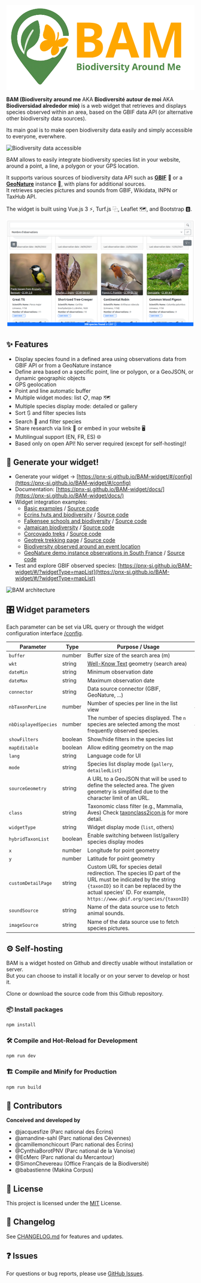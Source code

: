 ![BAM logo](/docs/images/BAM-logo-full.png)

**BAM (Biodiversity around me** AKA **Biodiversité autour de moi** AKA **Biodiversidad alrededor mío)** is a web widget that retrieves and displays species observed within an area, based on the GBIF data API (or alternative other biodiversity data sources).

Its main goal is to make open biodiversity data easily and simply accessible to everyone, everwhere.

![Biodiversity data accessible](https://geonature.fr/documents/autres/BAM/BAM-biodiversity-data-accessible.png)

BAM allows to easily integrate biodiversity species list in your website, around a point, a line, a polygon or your GPS location.

It supports various sources of biodiversity data API such as **[GBIF](https://www.gbif.org)** 🦋 or a **[GeoNature](https://geonature.fr)** instance 🌱, with plans for additional sources.  
It retrieves species pictures and sounds from GBIF, Wikidata, INPN or TaxHub API.

The widget is built using Vue.js 3 ⚡, Turf.js ⿻, Leaflet 🗺️, and Bootstrap 🅱.

![Widget preview](/docs/images/first_result.png)

## ✨ Features

-   Display species found in a defined area using observations data from GBIF API or from a GeoNature instance
-   Define area based on a specific point, line or polygon, or a GeoJSON, or dynamic geographic objects
-   GPS geolocation
-   Point and line automatic buffer
-   Multiple widget modes: list 📋, map 🗺️
-   Multiple species display mode: detailed or gallery
-   Sort 🔃 and filter species lists
-   Search 🔎 and filter species
-   Share research via link 🔗 or embed in your website 🖥️
-   Multilingual support (EN, FR, ES) 🌐
-   Based only on open API! No server required (except for self-hosting)!

## 🚀 Generate your widget!

-   Generate your widget -> [https://pnx-si.github.io/BAM-widget/#/config](https://pnx-si.github.io/BAM-widget/#/config)
-   Documentation: [https://pnx-si.github.io/BAM-widget/docs/](https://pnx-si.github.io/BAM-widget/docs/)
-   Widget integration examples:
    -   [Basic examples](https://pnx-si.github.io/BAM-widget/docs/examples/basic-examples.html) / [Source code](/docs/examples/basic-examples.html)
    -   [Ecrins huts and biodiversity](https://pnx-si.github.io/BAM-widget/docs/examples/huts-biodiversity.html) / [Source code](/docs/examples/huts-biodiversity.html)
    -   [Falkensee schools and biodiversity](https://pnx-si.github.io/BAM-widget/docs/examples/falkensee-schools-biodiversity.html) / [Source code](/docs/examples/falkensee-schools-biodiversity.html)
    -   [Jamaican biodiversity](https://pnx-si.github.io/BAM-widget/docs/examples/jamaican-biodiversity.html) / [Source code](/docs/examples/jamaican-biodiversity.html)
    -   [Corcovado treks](https://pnx-si.github.io/BAM-widget/docs/examples/corcovado-treks.html) / [Source code](docs/examples/corcovado-treks.html)
    -   [Geotrek trekking page](https://gtr3demo.ecrins-parcnational.fr/trek/2-Col-de-Font-Froide) / [Source code](/docs/examples/geotrek-detail-page.html)
    -   [Biodiversity observed around an event location](https://www.ecrins-parcnational.fr/actualite/retour-premieres-rencontres-nationales-geonature)
    -   [GeoNature demo instance observations in South France](https://pnx-si.github.io/BAM-widget/docs/examples/geonature-demo-widget.html) / [Source code](/docs/examples/geonature-demo-widget.html)
-   Test and explore GBIF observed species: [https://pnx-si.github.io/BAM-widget/#/?widgetType=mapList](https://pnx-si.github.io/BAM-widget/#/?widgetType=mapList)

![BAM architecture](https://geonature.fr/documents/autres/BAM/BAM-schema-v2.png)

## 🎛️ Widget parameters

Each parameter can be set via URL query or through the widget configuration interface [/config](https://pnx-si.github.io/BAM-widget/#/config).

| Parameter            | Type    | Purpose / Usage                                                                                                                                                                                                              | Example / Values                 |
| -------------------- | ------- | ---------------------------------------------------------------------------------------------------------------------------------------------------------------------------------------------------------------------------- | -------------------------------- |
| `buffer`             | number  | Buffer size of the search area (m)                                                                                                                                                                                           | `500`                            |
| `wkt`                | string  | [Well-Know Text](https://fr.wikipedia.org/wiki/Well-known_text) geometry (search area)                                                                                                                                       | `"POINT(2.35 48.85)"`            |
| `dateMin`            | string  | Minimum observation date                                                                                                                                                                                                     | `"2024-01-01"`                   |
| `dateMax`            | string  | Maximum observation date                                                                                                                                                                                                     | `"2024-12-31"`                   |
| `connector`          | string  | Data source connector (GBIF, GeoNature, ...)                                                                                                                                                                                 | `"GBIF"`                         |
| `nbTaxonPerLine`     | number  | Number of species per line in the list view                                                                                                                                                                                  | `4`                              |
| `nbDisplayedSpecies` | number  | The number of species displayed. The `n` species are selected among the most frequently observed species.                                                                                                                    | `4`                              |
| `showFilters`        | boolean | Show/hide filters in the species list                                                                                                                                                                                        | `true` / `false`                 |
| `mapEditable`        | boolean | Allow editing geometry on the map                                                                                                                                                                                            | `true` / `false`                 |
| `lang`               | string  | Language code for UI                                                                                                                                                                                                         | `"en"`, `"fr", "es"`             |
| `mode`               | string  | Species list display mode (`gallery`, `detailedList`)                                                                                                                                                                        | `"detailedList"`                 |
| `sourceGeometry`     | string  | A URL to a GeoJSON that will be used to define the selected area. The given geometry is simplified due to the character limit of an URL.                                                                                     | `"https://..."`                  |
| `class`              | string  | Taxonomic class filter (e.g., Mammalia, Aves) Check [taxonclass2icon.js](https://github.com/PnX-SI/BAM-widget/blob/main/src/assets/taxonclass2icon.js) for more detail.                                                      | `"Mammalia"`                     |
| `widgetType`         | string  | Widget display mode (`list`, others)                                                                                                                                                                                         | `"list"`                         |
| `hybridTaxonList`    | boolean | Enable switching between list/gallery species display modes                                                                                                                                                                  | `true` / `false`                 |
| `x`                  | number  | Longitude for point geometry                                                                                                                                                                                                 | `2.35`                           |
| `y`                  | number  | Latitude for point geometry                                                                                                                                                                                                  | `48.85`                          |
| `customDetailPage`   | string  | Custom URL for species detail redirection. The species ID part of the URL must be indicated by the string `{taxonID}` so it can be replaced by the actual species' ID. For example, `https://www.gbif.org/species/{taxonID}` | `"https://.../{taxonID}"`        |
| `soundSource`        | string  | Name of the data source use to fetch animal sounds.                                                                                                                                                                          | `[gbif]`                         |
| `imageSource`        | string  | Name of the data source use to fetch species pictures.                                                                                                                                                                       | `[wikidata, gbif, inpn, taxhub]` |

## ⚙️ Self-hosting

BAM is a widget hosted on Github and directly usable without installation or server.  
But you can choose to install it locally or on your server to develop or host it.

Clone or download the source code from this Github repository.

### 📦 Install packages

```sh
npm install
```

### 🛠️ Compile and Hot-Reload for Development

```sh
npm run dev
```

### 🏗️ Compile and Minify for Production

```sh
npm run build
```

## 👥 Contributors

**Conceived and developed by**

-   @jacquesfize (Parc national des Écrins)
-   @amandine-sahl (Parc national des Cévennes)
-   @camillemonchicourt (Parc national des Écrins)
-   @CynthiaBorotPNV (Parc national de la Vanoise)
-   @EcMerc (Parc national du Mercantour)
-   @SimonChevereau (Office Français de la Biodiversité)
-   @babastienne (Makina Corpus)

## 📄 License

This project is licensed under the [MIT](https://opensource.org/license/mit) License.

## 📝 Changelog

See [CHANGELOG.md](CHANGELOG.md) for features and updates.

## ❓ Issues

For questions or bug reports, please use [GitHub Issues](https://github.com/PnX-SI/BAM-widget/issues).
